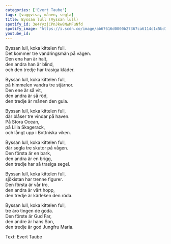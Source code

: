 ```yaml
---
categories: ['Evert Taube']
tags: [vaggvisa, månen, segla]
title: Byssan lull (Vyssan lull)
spotify_id: 3e4YyzjCPnJkw8NwMFuNfd
spotify_image: "https://i.scdn.co/image/ab67616d0000b27367ca6114c1c5bd136c447e18"
youtube_id:
---
```


Byssan lull, koka kittelen full.  
Det kommer tre vandringsmän på vägen.  
Den ena han är halt,  
den andra han är blind,  
och den tredje har trasiga kläder.

Byssan lull, koka kittelen full,  
på himmelen vandra tre stjärnor.  
Den ene är så vit,  
den andra är så röd,  
den tredje är månen den gula.

Byssan lull, koka kittelen full,  
där blåser tre vindar på haven.  
På Stora Ocean,  
på Lilla Skagerack,  
och långt upp i Bottniska viken.

Byssan lull, koka kittelen full,  
där segla tre skutor på vågen.  
Den första är en bark,  
den andra är en brigg,  
den tredje har så trasiga segel.

Byssan lull, koka kittelen full,  
sjökistan har trenne figurer.  
Den första är vår tro,  
den andra är vårt hopp,  
den tredje är kärleken den röda.

Byssan lull, koka kittelen full,  
tre äro tingen de goda.  
Den förste är Gud Far,  
den andre är hans Son,  
den tredje är god Jungfru Maria.


Text: Evert Taube
